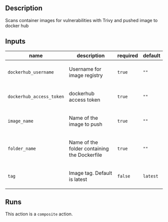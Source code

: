 <!-- action-docs-description action="action.yml" -->
## Description

Scans container images for vulnerabilities with Trivy and pushed image to docker hub
<!-- action-docs-description action="action.yml" -->

<!-- action-docs-inputs action="action.yml" -->
## Inputs

| name | description | required | default |
| --- | --- | --- | --- |
| `dockerhub_username` | <p>Username for image registry</p> | `true` | `""` |
| `dockerhub_access_token` | <p>dockerhub access token</p> | `true` | `""` |
| `image_name` | <p>Name of the image to push</p> | `true` | `""` |
| `folder_name` | <p>Name of the folder containing the Dockerfile</p> | `true` | `""` |
| `tag` | <p>Image tag. Default is latest</p> | `false` | `latest` |
<!-- action-docs-inputs action="action.yml" -->

<!-- action-docs-outputs action="action.yml" -->

<!-- action-docs-outputs action="action.yml" -->

<!-- action-docs-runs action="action.yml" -->
## Runs

This action is a `composite` action.
<!-- action-docs-runs action="action.yml" -->